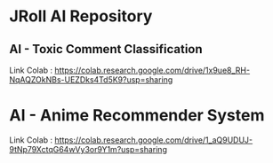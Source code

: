 # JRoll AI Repository

## AI - Toxic Comment Classification
Link Colab : https://colab.research.google.com/drive/1x9ue8_RH-NqAQZOkNBs-UEZDks4Td5K9?usp=sharing

# AI - Anime Recommender System
Link Colab : https://colab.research.google.com/drive/1_aQ9UDUJ-9tNp79XctqG64wVy3or9Y1m?usp=sharing
